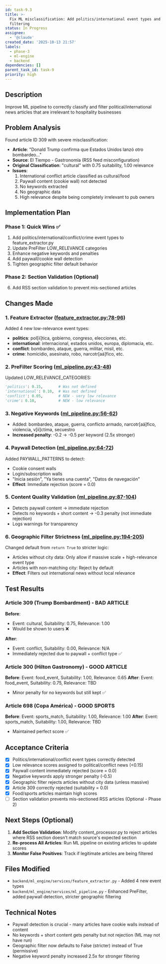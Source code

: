 ```yaml
---
id: task-9.3
title: >-
  Fix ML misclassification: Add politics/international event types and improve
  filtering
status: In Progress
assignee:
  - '@claude'
created_date: '2025-10-13 21:57'
labels:
  - phase-3
  - ml-engine
  - backend
dependencies: []
parent_task_id: task-9
priority: high
---
```


## Description

<!-- SECTION:DESCRIPTION:BEGIN -->
Improve ML pipeline to correctly classify and filter political/international news articles that are irrelevant to hospitality businesses
<!-- SECTION:DESCRIPTION:END -->

## Problem Analysis

Found article ID 309 with severe misclassification:
- **Article**: "Donald Trump confirma que Estados Unidos lanzó otro bombardeo..."
- **Source**: El Tiempo - Gastronomía (RSS feed misconfiguration)
- **Original Classification**: "cultural" with 0.75 suitability, 1.00 relevance
- **Issues**:
  1. International conflict article classified as cultural/food
  2. Paywall content (cookie wall) not detected
  3. No keywords extracted
  4. No geographic data
  5. High relevance despite being completely irrelevant to pub owners

## Implementation Plan

### Phase 1: Quick Wins ✅
1. Add politics/international/conflict/crime event types to feature_extractor.py
2. Update PreFilter LOW_RELEVANCE categories
3. Enhance negative keywords and penalties
4. Add paywall/cookie wall detection
5. Tighten geographic filter default behavior

### Phase 2: Section Validation (Optional)
6. Add RSS section validation to prevent mis-sectioned articles

## Changes Made

### 1. Feature Extractor ([feature_extractor.py:78-96](backend/ml_engine/services/feature_extractor.py#L78-L96))
Added 4 new low-relevance event types:
- **politics**: pol[ií]tica, gobierno, congreso, elecciones, etc.
- **international**: internacional, estados unidos, europa, diplomacia, etc.
- **conflict**: bombardeo, ataque, guerra, militar, misil, etc.
- **crime**: homicidio, asesinato, robo, narcotr[aá]fico, etc.

### 2. PreFilter Scoring ([ml_pipeline.py:43-48](backend/ml_engine/services/ml_pipeline.py#L43-L48))
Updated LOW_RELEVANCE_CATEGORIES:
```python
'politics': 0.15,       # Was not defined
'international': 0.10,  # Was not defined
'conflict': 0.05,       # NEW - very low relevance
'crime': 0.10,          # NEW - low relevance
```

### 3. Negative Keywords ([ml_pipeline.py:56-62](backend/ml_engine/services/ml_pipeline.py#L56-L62))
- Added: bombardeo, ataque, guerra, conflicto armado, narcotr[aá]fico, violencia, v[ií]ctima, secuestro
- **Increased penalty**: -0.2 → -0.5 per keyword (2.5x stronger)

### 4. Paywall Detection ([ml_pipeline.py:64-72](backend/ml_engine/services/ml_pipeline.py#L64-L72))
Added PAYWALL_PATTERNS to detect:
- Cookie consent walls
- Login/subscription walls
- "Inicia sesión", "Ya tienes una cuenta", "Datos de navegación"
- **Effect**: Immediate rejection (score = 0.0)

### 5. Content Quality Validation ([ml_pipeline.py:87-104](backend/ml_engine/services/ml_pipeline.py#L87-L104))
- Detects paywall content → immediate rejection
- Detects no keywords + short content → -0.3 penalty (not immediate rejection)
- Logs warnings for transparency

### 6. Geographic Filter Strictness ([ml_pipeline.py:194-205](backend/ml_engine/services/ml_pipeline.py#L194-L205))
Changed default from `return True` to stricter logic:
- Articles without city data: Only allow if massive scale + high-relevance event type
- Articles with non-matching city: Reject by default
- **Effect**: Filters out international news without local relevance

## Test Results

### Article 309 (Trump Bombardment) - BAD ARTICLE
**Before**:
- Event: cultural, Suitability: 0.75, Relevance: 1.00
- Would be shown to users ❌

**After**:
- Event: conflict, Suitability: 0.00, Relevance: N/A
- Immediately rejected due to paywall + conflict type ✅

### Article 300 (Hilton Gastronomy) - GOOD ARTICLE
**Before**: Event: food_event, Suitability: 1.00, Relevance: 0.65
**After**: Event: food_event, Suitability: 0.75, Relevance: TBD
- Minor penalty for no keywords but still kept ✅

### Article 698 (Copa América) - GOOD SPORTS
**Before**: Event: sports_match, Suitability: 1.00, Relevance: 1.00
**After**: Event: sports_match, Suitability: 1.00, Relevance: TBD
- Maintained perfect score ✅

## Acceptance Criteria

- [x] Politics/international/conflict event types correctly detected
- [x] Low relevance scores assigned to political/conflict news (<0.15)
- [x] Paywall content immediately rejected (score = 0.0)
- [x] Negative keywords apply stronger penalty (-0.5)
- [x] Geographic filter rejects articles without city data (unless massive)
- [x] Article 309 correctly rejected (suitability = 0.0)
- [x] Food/sports articles maintain high scores
- [ ] Section validation prevents mis-sectioned RSS articles (Optional - Phase 2)

## Next Steps (Optional)

1. **Add Section Validation**: Modify content_processor.py to reject articles where RSS section doesn't match source's expected section
2. **Re-process All Articles**: Run ML pipeline on existing articles to update scores
3. **Monitor False Positives**: Track if legitimate articles are being filtered

## Files Modified

- `backend/ml_engine/services/feature_extractor.py` - Added 4 new event types
- `backend/ml_engine/services/ml_pipeline.py` - Enhanced PreFilter, added paywall detection, stricter geographic filtering

## Technical Notes

- Paywall detection is crucial - many articles have cookie walls instead of content
- No keywords + short content gets penalty but not rejection (ML may not have run)
- Geographic filter now defaults to False (stricter) instead of True (permissive)
- Negative keyword penalty increased 2.5x for stronger filtering
